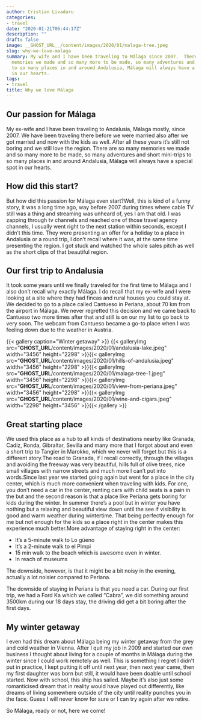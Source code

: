 ```yaml
---
author: Cristian Livadaru
categories:
- travel
date: "2020-01-21T06:44:17Z"
description: ""
draft: false
image: __GHOST_URL__/content/images/2020/01/malaga-tree.jpeg
slug: why-we-love-malaga
summary: My wife and I have been traveling to Málaga since 2007.  There are so many
  memories we made and so many more to be made, so many adventures and short mini-trips
  to so many places in and around Andalusia, Málaga will always have a special spot
  in our hearts.
tags:
- travel
title: Why we love Málaga
---
```



## Our passion for Málaga

My ex-wife and I have been traveling to Andalusia, Málaga mostly, since 2007. We have been traveling there before we were married also after we got married and now with the kids as well. After all these years it’s still not boring and we still love the region. There are so many memories we made and so many more to be made, so many adventures and short mini-trips to so many places in and around Andalusia, Málaga will always have a special spot in our hearts.

## How did this start?

But how did this passion for Málaga even start?Well, this is kind of a funny story, it was a long time ago, way before 2007 during times where cable TV still was a thing and streaming was unheard of, yes I am that old. I was zapping through tv channels and reached one of those travel agency channels, I usually went right to the next station within seconds, except I didn’t this time. They were presenting an offer for a holiday to a place in Andalusia or a round trip, I don’t recall where it was, at the same time presenting the region. I got stuck and watched the whole sales pitch as well as the short clips of that beautiful region.

## Our first trip to Andalusia

It took some years until we finally traveled for the first time to Málaga and I also don’t recall why exactly Málaga. I do recall that my ex-wife and I were looking at a site where they had fincas and rural houses you could stay at. We decided to go to a place called Cantueso in Periana, about 70 km from the airport in Málaga. We never regretted this decision and we came back to Cantueso two more times after that and still is on our my list to go back to very soon. The webcam from Cantueso became a go-to place when I was feeling down due to the weather in Austria.

{{< gallery caption="Winter getaway" >}}
{{< galleryImg  src="__GHOST_URL__/content/images/2020/01/andalusia-lake.jpeg" width="3456" height="2298" >}}{{< galleryImg  src="__GHOST_URL__/content/images/2020/01/hills-of-andalusia.jpeg" width="3456" height="2298" >}}{{< galleryImg  src="__GHOST_URL__/content/images/2020/01/malaga-tree-1.jpeg" width="3456" height="2298" >}}{{< galleryImg  src="__GHOST_URL__/content/images/2020/01/view-from-periana.jpeg" width="3456" height="2298" >}}{{< galleryImg  src="__GHOST_URL__/content/images/2020/01/wine-and-cigars.jpeg" width="2298" height="3456" >}}{{< /gallery >}}

## Great starting place

We used this place as a hub to all kinds of destinations nearby like Granada, Cadiz, Ronda, Gibraltar, Sevilla and many more that I forgot about and even a short trip to Tangier in Marokko, which we never will forget but this is a different story.The road to Granada, if I recall correctly, through the villages and avoiding the freeway was very beautiful, hills full of olive trees, nice small villages with narrow streets and much more I can’t put into words.Since last year we started going again but went for a place in the city center, which is much more convenient when traveling with kids. For one, you don’t need a car in the center, renting cars with child seats is a pain in the but and the second reason is that a place like Periana gets boring for kids during the winter. In summer there’s a pool but in winter you have nothing but a relaxing and beautiful view down until the see if visibility is good and warm weather during wintertime. That being perfectly enough for me but not enough for the kids so a place right in the center makes this experience much better.More advantage of staying right in the center:

* It’s a 5-minute walk to Lo güeno
* It’s a 2-minute walk to el Pimpi
* 15 min walk to the beach which is awesome even in winter.
* In reach of museums

The downside, however, is that it might be a bit noisy in the evening, actually a lot noisier compared to Periana.

The downside of staying in Periana is that you need a car. During our first trip, we had a Ford Ka which we called “Cabra”, we did something around 3500km during our 18 days stay, the driving did get a bit boring after the first days.

## My winter getaway

I even had this dream about Málaga being my winter getaway from the grey and cold weather in Vienna. After I quit my job in 2009 and started our own business I thought about living for a couple of months in Málaga during the winter since I could work remotely as well. This is something I regret I didn’t put in practice, I kept putting it off until next year, then next year came, then my first daughter was born but still, it would have been doable until school started. Now with school, this ship has sailed. Maybe it’s also just some romanticised dream that in reality would have played out differently, like dreams of living somewhere outside of the city until reality punches you in the face. Guess I will never know for sure or I can try again after we retire.

So Málaga, ready or not, here we come!

